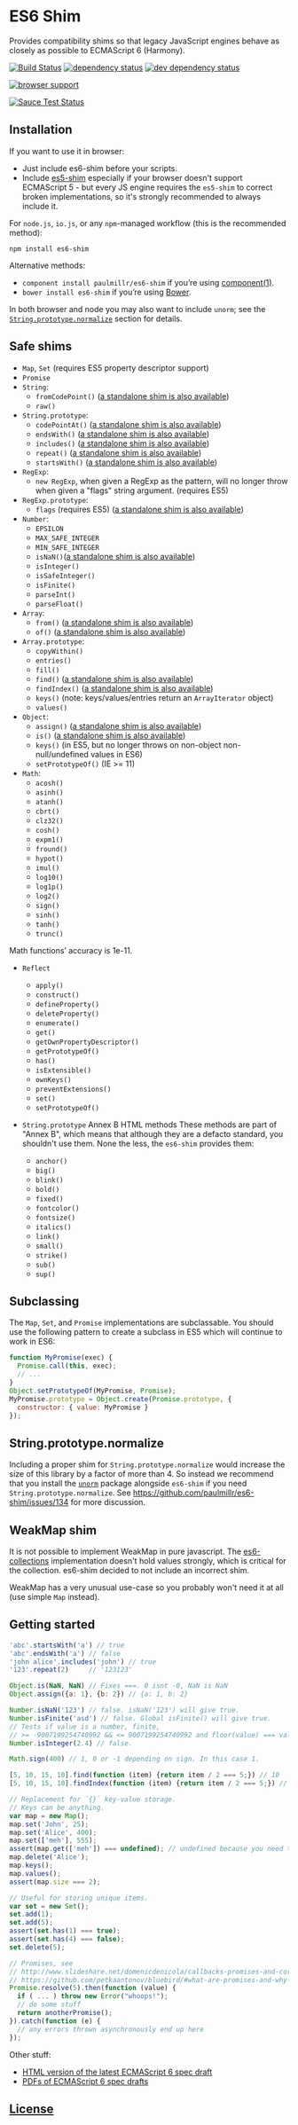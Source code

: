# ES6 Shim
Provides compatibility shims so that legacy JavaScript engines behave as
closely as possible to ECMAScript 6 (Harmony).

[![Build Status][1]][2] [![dependency status][3]][4] [![dev dependency status][5]][6]

[![browser support](https://ci.testling.com/paulmillr/es6-shim.png)](https://ci.testling.com/paulmillr/es6-shim)

[![Sauce Test Status](https://saucelabs.com/browser-matrix/es6-shim.svg)](https://saucelabs.com/u/es6-shim)

## Installation
If you want to use it in browser:

* Just include es6-shim before your scripts.
* Include [es5-shim][es5-shim-url] especially if your browser doesn't support ECMAScript 5 - but every JS engine requires the `es5-shim` to correct broken implementations, so it's strongly recommended to always include it.

For `node.js`, `io.js`, or any `npm`-managed workflow (this is the recommended method):

    npm install es6-shim

Alternative methods:
* `component install paulmillr/es6-shim` if you’re using [component(1)](https://github.com/component/component).
* `bower install es6-shim` if you’re using [Bower](http://bower.io/).

In both browser and node you may also want to include `unorm`; see the [`String.prototype.normalize`](#stringprototypenormalize) section for details.

## Safe shims

* `Map`, `Set` (requires ES5 property descriptor support)
* `Promise`
* `String`:
    * `fromCodePoint()` ([a standalone shim is also available](http://mths.be/fromcodepoint))
    * `raw()`
* `String.prototype`:
    * `codePointAt()` ([a standalone shim is also available](http://mths.be/codepointat))
    * `endsWith()` ([a standalone shim is also available](http://mths.be/endswith))
    * `includes()` ([a standalone shim is also available](http://mths.be/includes))
    * `repeat()` ([a standalone shim is also available](http://mths.be/repeat))
    * `startsWith()` ([a standalone shim is also available](http://mths.be/startswith))
* `RegExp`:
    * `new RegExp`, when given a RegExp as the pattern, will no longer throw when given a "flags" string argument. (requires ES5)
* `RegExp.prototype`:
    * `flags` (requires ES5) ([a standalone shim is also available](https://github.com/es-shims/RegExp.prototype.flags))
* `Number`:
    * `EPSILON`
    * `MAX_SAFE_INTEGER`
    * `MIN_SAFE_INTEGER`
    * `isNaN()`([a standalone shim is also available](https://npmjs.org/package/is-nan))
    * `isInteger()`
    * `isSafeInteger()`
    * `isFinite()`
    * `parseInt()`
    * `parseFloat()`
* `Array`:
    * `from()` ([a standalone shim is also available](https://npmjs.org/package/array.from))
    * `of()` ([a standalone shim is also available](https://npmjs.org/package/array.of))
* `Array.prototype`:
    * `copyWithin()`
    * `entries()`
    * `fill()`
    * `find()` ([a standalone shim is also available](https://github.com/paulmillr/Array.prototype.find))
    * `findIndex()` ([a standalone shim is also available](https://github.com/paulmillr/Array.prototype.findIndex))
    * `keys()` (note: keys/values/entries return an `ArrayIterator` object)
    * `values()`
* `Object`:
    * `assign()` ([a standalone shim is also available](https://github.com/ljharb/object.assign))
    * `is()` ([a standalone shim is also available](https://github.com/ljharb/object-is))
    * `keys()` (in ES5, but no longer throws on non-object non-null/undefined values in ES6)
    * `setPrototypeOf()` (IE >= 11)
* `Math`:
    * `acosh()`
    * `asinh()`
    * `atanh()`
    * `cbrt()`
    * `clz32()`
    * `cosh()`
    * `expm1()`
    * `fround()`
    * `hypot()`
    * `imul()`
    * `log10()`
    * `log1p()`
    * `log2()`
    * `sign()`
    * `sinh()`
    * `tanh()`
    * `trunc()`

Math functions’ accuracy is 1e-11.

* `Reflect`
    * `apply()`
    * `construct()`
    * `defineProperty()`
    * `deleteProperty()`
    * `enumerate()`
    * `get()`
    * `getOwnPropertyDescriptor()`
    * `getPrototypeOf()`
    * `has()`
    * `isExtensible()`
    * `ownKeys()`
    * `preventExtensions()`
    * `set()`
    * `setPrototypeOf()`

* `String.prototype` Annex B HTML methods
These methods are part of "Annex B", which means that although they are a defacto standard, you shouldn't use them. None the less, the `es6-shim` provides them:
    * `anchor()`
    * `big()`
    * `blink()`
    * `bold()`
    * `fixed()`
    * `fontcolor()`
    * `fontsize()`
    * `italics()`
    * `link()`
    * `small()`
    * `strike()`
    * `sub()`
    * `sup()`

## Subclassing
The `Map`, `Set`, and `Promise` implementations are subclassable.
You should use the following pattern to create a subclass in ES5 which
will continue to work in ES6:
```javascript
function MyPromise(exec) {
  Promise.call(this, exec);
  // ...
}
Object.setPrototypeOf(MyPromise, Promise);
MyPromise.prototype = Object.create(Promise.prototype, {
  constructor: { value: MyPromise }
});
```

## String.prototype.normalize
Including a proper shim for `String.prototype.normalize` would
increase the size of this library by a factor of more than 4.
So instead we recommend that you install the
[`unorm`](https://github.com/walling/unorm)
package alongside `es6-shim` if you need `String.prototype.normalize`.
See https://github.com/paulmillr/es6-shim/issues/134 for more
discussion.


## WeakMap shim
It is not possible to implement WeakMap in pure javascript.
The [es6-collections](https://github.com/WebReflection/es6-collections)
implementation doesn't hold values strongly, which is critical
for the collection. es6-shim decided to not include an incorrect shim.

WeakMap has a very unusual use-case so you probably won't need it at all
(use simple `Map` instead).

## Getting started

```javascript
'abc'.startsWith('a') // true
'abc'.endsWith('a') // false
'john alice'.includes('john') // true
'123'.repeat(2)     // '123123'

Object.is(NaN, NaN) // Fixes ===. 0 isnt -0, NaN is NaN
Object.assign({a: 1}, {b: 2}) // {a: 1, b: 2}

Number.isNaN('123') // false. isNaN('123') will give true.
Number.isFinite('asd') // false. Global isFinite() will give true.
// Tests if value is a number, finite,
// >= -9007199254740992 && <= 9007199254740992 and floor(value) === value
Number.isInteger(2.4) // false.

Math.sign(400) // 1, 0 or -1 depending on sign. In this case 1.

[5, 10, 15, 10].find(function (item) {return item / 2 === 5;}) // 10
[5, 10, 15, 10].findIndex(function (item) {return item / 2 === 5;}) // 1

// Replacement for `{}` key-value storage.
// Keys can be anything.
var map = new Map();
map.set('John', 25);
map.set('Alice', 400);
map.set(['meh'], 555);
assert(map.get(['meh']) === undefined); // undefined because you need to use exactly the same object.
map.delete('Alice');
map.keys();
map.values();
assert(map.size === 2);

// Useful for storing unique items.
var set = new Set();
set.add(1);
set.add(5);
assert(set.has(1) === true);
assert(set.has(4) === false);
set.delete(5);

// Promises, see
// http://www.slideshare.net/domenicdenicola/callbacks-promises-and-coroutines-oh-my-the-evolution-of-asynchronicity-in-javascript
// https://github.com/petkaantonov/bluebird/#what-are-promises-and-why-should-i-use-them
Promise.resolve(5).then(function (value) {
  if ( ... ) throw new Error("whoops!");
  // do some stuff
  return anotherPromise();
}).catch(function (e) {
  // any errors thrown asynchronously end up here
});
```

Other stuff:

* [HTML version of the latest ECMAScript 6 spec draft][spec-html-url]
* [PDFs of ECMAScript 6 spec drafts][spec-drafts-url]

## [License][license-url]

[1]: https://travis-ci.org/paulmillr/es6-shim.svg
[2]: https://travis-ci.org/paulmillr/es6-shim
[3]: https://david-dm.org/paulmillr/es6-shim.svg
[4]: https://david-dm.org/paulmillr/es6-shim
[5]: https://david-dm.org/paulmillr/es6-shim/dev-status.svg
[6]: https://david-dm.org/paulmillr/es6-shim#info=devDependencies
[license-url]: https://github.com/paulmillr/es6-shim/blob/master/LICENSE
[spec-html-url]: https://people.mozilla.org/~jorendorff/es6-draft.html
[spec-drafts-url]: http://wiki.ecmascript.org/doku.php?id=harmony:specification_drafts
[es5-shim-url]: https://github.com/es-shims/es5-shim

